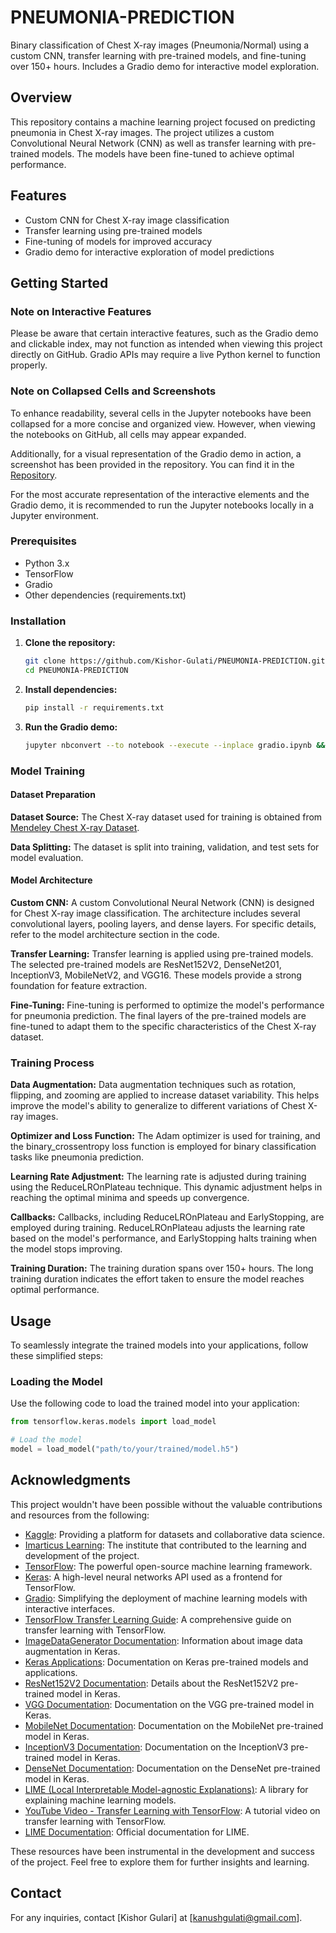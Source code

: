 # PNEUMONIA-PREDICTION
Binary classification of Chest X-ray images (Pneumonia/Normal) using a custom CNN, transfer learning with pre-trained models, and fine-tuning over 150+ hours. Includes a Gradio demo for interactive model exploration.
## Overview

This repository contains a machine learning project focused on predicting pneumonia in Chest X-ray images. The project utilizes a custom Convolutional Neural Network (CNN) as well as transfer learning with pre-trained models. The models have been fine-tuned to achieve optimal performance.

## Features

- Custom CNN for Chest X-ray image classification
- Transfer learning using pre-trained models
- Fine-tuning of models for improved accuracy
- Gradio demo for interactive exploration of model predictions

## Getting Started

### Note on Interactive Features

Please be aware that certain interactive features, such as the Gradio demo and clickable index, may not function as intended when viewing this project directly on GitHub. Gradio APIs may require a live Python kernel to function properly.

### Note on Collapsed Cells and Screenshots

To enhance readability, several cells in the Jupyter notebooks have been collapsed for a more concise and organized view. However, when viewing the notebooks on GitHub, all cells may appear expanded.

Additionally, for a visual representation of the Gradio demo in action, a screenshot has been provided in the repository. You can find it in the [Repository](Gradio.png).

For the most accurate representation of the interactive elements and the Gradio demo, it is recommended to run the Jupyter notebooks locally in a Jupyter environment.

### Prerequisites

- Python 3.x
- TensorFlow
- Gradio
- Other dependencies (requirements.txt)

### Installation

1. **Clone the repository:**

    ```bash
    git clone https://github.com/Kishor-Gulati/PNEUMONIA-PREDICTION.git
    cd PNEUMONIA-PREDICTION
    ```

2. **Install dependencies:**

    ```bash
    pip install -r requirements.txt
    ```
3. **Run the Gradio demo:**

    ```bash
    jupyter nbconvert --to notebook --execute --inplace gradio.ipynb && jupyter-notebook gradio.ipynb
    ```

### Model Training

#### Dataset Preparation

**Dataset Source:**
The Chest X-ray dataset used for training is obtained from [Mendeley Chest X-ray Dataset](https://data.mendeley.com/datasets/rscbjbr9sj/3).

**Data Splitting:**
The dataset is split into training, validation, and test sets for model evaluation.

#### Model Architecture

**Custom CNN:**
A custom Convolutional Neural Network (CNN) is designed for Chest X-ray image classification. The architecture includes several convolutional layers, pooling layers, and dense layers. For specific details, refer to the model architecture section in the code.

**Transfer Learning:**
Transfer learning is applied using pre-trained models. The selected pre-trained models are ResNet152V2, DenseNet201, InceptionV3, MobileNetV2, and VGG16. These models provide a strong foundation for feature extraction.

**Fine-Tuning:**
Fine-tuning is performed to optimize the model's performance for pneumonia prediction. The final layers of the pre-trained models are fine-tuned to adapt them to the specific characteristics of the Chest X-ray dataset.

### Training Process

**Data Augmentation:**
Data augmentation techniques such as rotation, flipping, and zooming are applied to increase dataset variability. This helps improve the model's ability to generalize to different variations of Chest X-ray images.

**Optimizer and Loss Function:**
The Adam optimizer is used for training, and the binary_crossentropy loss function is employed for binary classification tasks like pneumonia prediction.

**Learning Rate Adjustment:**
The learning rate is adjusted during training using the ReduceLROnPlateau technique. This dynamic adjustment helps in reaching the optimal minima and speeds up convergence.

**Callbacks:**
Callbacks, including ReduceLROnPlateau and EarlyStopping, are employed during training. ReduceLROnPlateau adjusts the learning rate based on the model's performance, and EarlyStopping halts training when the model stops improving.

**Training Duration:**
The training duration spans over 150+ hours. The long training duration indicates the effort taken to ensure the model reaches optimal performance.

## Usage

To seamlessly integrate the trained models into your applications, follow these simplified steps:

### Loading the Model

Use the following code to load the trained model into your application:

```python
from tensorflow.keras.models import load_model

# Load the model
model = load_model("path/to/your/trained/model.h5")
```

## Acknowledgments

This project wouldn't have been possible without the valuable contributions and resources from the following:

- [Kaggle](https://www.kaggle.com/): Providing a platform for datasets and collaborative data science.
- [Imarticus Learning](https://imarticus.org/): The institute that contributed to the learning and development of the project.
- [TensorFlow](https://www.tensorflow.org/): The powerful open-source machine learning framework.
- [Keras](https://keras.io/): A high-level neural networks API used as a frontend for TensorFlow.
- [Gradio](https://www.gradio.app/): Simplifying the deployment of machine learning models with interactive interfaces.
- [TensorFlow Transfer Learning Guide](https://www.tensorflow.org/guide/keras/transfer_learning): A comprehensive guide on transfer learning with TensorFlow.
- [ImageDataGenerator Documentation](https://www.tensorflow.org/api_docs/python/tf/keras/preprocessing/image/ImageDataGenerator): Information about image data augmentation in Keras.
- [Keras Applications](https://keras.io/api/applications/): Documentation on Keras pre-trained models and applications.
- [ResNet152V2 Documentation](https://keras.io/api/applications/resnet/#resnet152v2-function): Details about the ResNet152V2 pre-trained model in Keras.
- [VGG Documentation](https://keras.io/api/applications/vgg/): Documentation on the VGG pre-trained model in Keras.
- [MobileNet Documentation](https://keras.io/api/applications/mobilenet/): Documentation on the MobileNet pre-trained model in Keras.
- [InceptionV3 Documentation](https://keras.io/api/applications/inceptionv3/): Documentation on the InceptionV3 pre-trained model in Keras.
- [DenseNet Documentation](https://keras.io/api/applications/densenet/): Documentation on the DenseNet pre-trained model in Keras.
- [LIME (Local Interpretable Model-agnostic Explanations)](https://github.com/marcotcr/lime?tab=readme-ov-file): A library for explaining machine learning models.
- [YouTube Video - Transfer Learning with TensorFlow](https://www.youtube.com/watch?v=hUnRCxnydCc): A tutorial video on transfer learning with TensorFlow.
- [LIME Documentation](https://lime-ml.readthedocs.io/en/latest/): Official documentation for LIME.

These resources have been instrumental in the development and success of the project. Feel free to explore them for further insights and learning.

## Contact

For any inquiries, contact [Kishor Gulari] at [kanushgulati@gmail.com].

